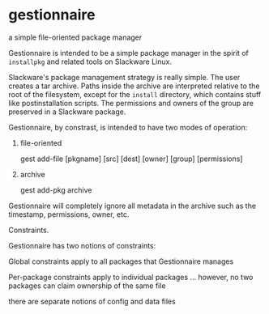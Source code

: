 # gestionnaire

a simple file-oriented package manager

Gestionnaire is intended to be a simple package manager in the spirit of `installpkg` and related tools on Slackware Linux.

Slackware's package management strategy is really simple. The user creates a tar archive. Paths inside the archive are interpreted relative to the root of the filesystem, except for the `install` directory, which contains stuff like postinstallation scripts. The permissions and owners of the group are preserved in a Slackware package.

Gestionnaire, by constrast, is intended to have two modes of operation:

1) file-oriented
    
    gest add-file [pkgname] [src] [dest] [owner] [group] [permissions]
    
2) archive

    gest add-pkg archive
    
Gestionnaire will completely ignore all metadata in the archive such as the timestamp, permissions, owner, etc. 

Constraints.

Gestionnaire has two notions of constraints:

Global constraints apply to all packages that Gestionnaire manages

Per-package constraints apply to individual packages ... however, no two packages can claim ownership of the same file

there are separate notions of config and data files
